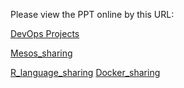 Please view the PPT online by this URL:

[DevOps Projects](https://github.microstrategy.com/pages/DevOps/Slides/DevOps_projects/#/)

[Mesos_sharing](https://github.microstrategy.com/pages/DevOps/Slides/mesos_sharing/#/)

[R_language_sharing](https://github.microstrategy.com/pages/DevOps/Slides/R_sharing/#/)
[Docker_sharing](https://github.microstrategy.com/pages/DevOps/Slides/Docker_sharing/#/)
